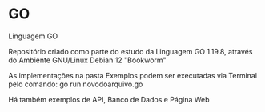 # GO
Linguagem GO

Repositório criado como parte do estudo da Linguagem GO 1.19.8, através do Ambiente GNU/Linux Debian 12 "Bookworm"

As implementações na pasta Exemplos podem ser executadas via Terminal pelo comando: go run novodoarquivo.go

Há também exemplos de API, Banco de Dados e Página Web
